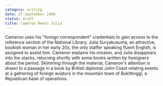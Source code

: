 ```yaml
---
category: writing
date: 27 September 1988
status: draft
title: Cameron Meets Julia
---
```



Cameron uses his "foreign correspondent" credentials to gain
access to the reference section of the National Library. Julia
Suryakusuma, an attractive, bookish woman in her early 20s, the only
staffer speaking fluent English, is assigned to assist him. Cameron explains his mission,
and Julia disappears into the stacks, returning shortly with some books
written by foreigners about the period. Skimming through the material,
Cameron's attention is drawn to a passage in a book by British diplomat
John Coast relating events at a gathering of foreign aviators in the
mountain town of Bukittinggi, a Republican base of operations.

